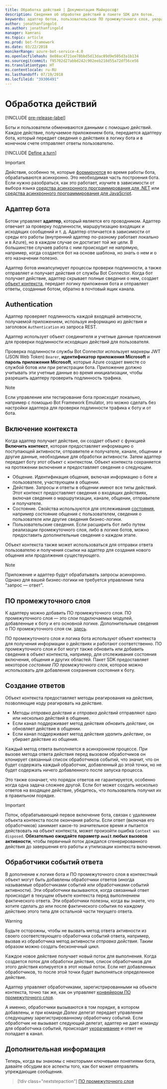 ```yaml
---
title: Обработка действий | Документация Майкрософт
description: Сведения об обработке действий в пакете SDK для ботов.
keywords: адаптер ботов, пользовательское ПО промежуточного слоя, укорачивание, резервирование, обработчики событий
author: jonathanfingold
ms.author: jonathanfingold
manager: kamrani
ms.topic: article
ms.prod: bot-framework
ms.date: 03/22/2018
monikerRange: azure-bot-service-4.0
ms.openlocfilehash: 8e08ac4721ee78bbd5d13dac09d9e505d3a1b134
ms.sourcegitcommit: f95702d27abbd242c902eeb218d55a72df56ce56
ms.translationtype: HT
ms.contentlocale: ru-RU
ms.lasthandoff: 07/19/2018
ms.locfileid: "39306491"
---
```

# <a name="activity-processing"></a>Обработка действий

[!INCLUDE [pre-release-label](~/includes/pre-release-label.md)]

Боты и пользователи обмениваются данными с помощью действий. Каждое действие, получаемое приложением бота, передается адаптеру бота, который передает сведения о действиях в логику бота и в конечном счете отправляет ответы пользователю.

[!INCLUDE [Define a turn](~/includes/snippet-definition-turn.md)]

> [!IMPORTANT]
> Действия, особенно те, которые [формируются](#generating-responses) во время работы бота, обрабатываются асинхронно. Это необходимая часть построения бота. Если нужно разобраться, как это работает, изучите в зависимости от выбора языка [средства асинхронного программирования для .NET](https://docs.microsoft.com/en-us/dotnet/csharp/async) или [средства асинхронного программирования для JavaScript](https://developer.mozilla.org/en-US/docs/Web/JavaScript/Reference/Statements/async_function).

## <a name="the-bot-adapter"></a>Адаптер бота

Ботом управляет **адаптер**, который является его проводником. Адаптер отвечает за проверку подлинности, маршрутизацию входящих и исходящих сообщений и т. д. Адаптер отличается в зависимости от среды его работы (внутренний адаптер по-разному работает локально и в Azure), но в каждом случае он достигает той же цели. В большинстве случаев работа с ним происходит не напрямую, например, когда создается бот на основе шаблона, но знать о нем и о его назначении полезно.

Адаптер ботов инкапсулирует процессы проверки подлинности, а также отправляет и получает действия от службы Bot Connector. Когда бот получает действие, адаптер скрывает полные сведения о нем, создает [объект контекста](#turn-context), передает логику приложения бота и отправляет ответы, созданные ботом, обратно в почтовый ящик канала.

## <a name="authentication"></a>Authentication

Адаптер проверяет подлинность каждой входящей активности, получаемой приложением, используя информацию из действия и заголовок `Authentication` из запроса REST.

Адаптер использует объект соединителя и учетные данные приложения для проверки подлинности исходящих действий для пользователя.

Проверка подлинности службы Bot Connector использует маркеры JWT (JSON Web Token) `Bearer`, **идентификатор приложения Microsoft** и **пароль приложения Microsoft**, которые Azure создает вместе со службой ботов или при регистрации бота. Приложение должно учитывать эти учетные данные во время инициализации, чтобы разрешить адаптеру проверить подлинность трафика.

> [!NOTE]
> Если управление или тестирование бота происходит локально, например с помощью Bot Framework Emulator, это можно сделать без настройки адаптера для проверки подлинности трафика к боту и от бота.

## <a name="turn-context"></a>Включение контекста

Когда адаптер получает действие, он создает объект с функцией **Включить контекст**, которая предоставляет информацию о поступающей активности, отправителе и получателе, канале, общении и другие данные, необходимые для обработки активности. Затем адаптер передает боту этот объект с контекстом. Объект контекста сохраняется на протяжении включения и предоставляет сведения о следующем.

* Общение. Идентификация общения, включая информацию о боте и пользователе, участвующем в общении.
* Действие. Запросы и ответы в общении имеют все типы действий. Этот контекст предоставляет сведения о входящих действиях, включая сведения о маршрутизации, канале, общении, отправителе и получателе.
* Состояние. Свойства используются для отслеживания [состояния](~/v4sdk/bot-builder-storage-concept.md), например состояние общения с пользователем, сведения о пользователе или другие сведения бизнес-логики.
* Пользовательские сведения. Если расширить бот либо путем реализации промежуточного слоя, либо в логике ботов, можно предоставить дополнительные сведения о каждом этапе.

Объект контекста также может использоваться для отправки ответа пользователю и получения ссылки на адаптер для создания нового общения или продолжения существующего.

> [!NOTE]
> Приложение и адаптер будут обрабатывать запросы асинхронно. Однако для вашей бизнес-логики не требуется управление типа "запрос — ответ".

## <a name="middleware"></a>ПО промежуточного слоя

К адаптеру можно добавить ПО промежуточного слоя. ПО промежуточного слоя — это слои подключаемых модулей, добавленные к боту и его основной логике. Дополнительные сведения о ПО промежуточного слоя см. [здесь](~/v4sdk/bot-builder-concept-middleware.md).

ПО промежуточного слоя и логика бота используют объект контекста для получения информации о действиях и работают соответственно. ПО промежуточного слоя и бот могут также обновить или добавить сведения в объект контекста, например, для отслеживания состояния включения, общения и других областей. Пакет SDK предоставляет некоторое _состояние ПО промежуточного слоя_, которое можно использовать для добавления сохранения состояния к боту.

## <a name="generating-responses"></a>Создание ответов

Объект контекста предоставляет методы реагирования на действия, позволяющие коду реагировать на действие.

* Методы _отправка действия_ и _отправка действий_ отправляют одно или несколько действий в общение.
* Если канал поддерживает метод действия _обновить действие_, он обновляет действие в общении.
* Если канал поддерживает метод действия _удалить действие_, он убирает действие из общения.

Каждый метод ответа выполняется в асинхронном процессе. При вызове метода ответа действия перед вызовом обработчиков он клонирует связанный список обработчиков событий, что значит, что он будет содержать каждый обработчик, добавленный до этой точки, но не будет содержать ничего добавленного после запуска процесса.

Это также означает, что порядок ответов не гарантируется, особенно когда одна задача сложнее другой. Если бот может создать несколько ответов на входящее действие, убедитесь, что пользователь получил их в правильном порядке.

> [!IMPORTANT]
> Поток, обрабатывающий первое включение бота, связан с удалением объекта контекста после окончания работы. Если ответ (включая его обработчиков) занимает какое-то значительное время и пытается действовать на объект контекста, может произойти ошибка `Context was disposed`. **Обязательно ожидайте параметр `await` любых вызовов активности**, чтобы первичный поток дождался сгенерированного действия до завершения его работы и утилизации контекста включения.

## <a name="response-event-handlers"></a>Обработчики событий ответа

В дополнение к логике бота и ПО промежуточного слоя в контекстный объект могут быть добавлены обработчики ответов (иногда называемые обработчиками событий или обработчиками событий активности). Эти обработчики вызываются, когда связанный ответ происходит в текущем объекте контекста перед выполнением фактического ответа. Эти обработчики полезны, когда вы знаете, что хотите сделать до или после фактического события по каждому действию этого типа для остальной части текущего ответа.

> [!WARNING]
> Будьте осторожны, чтобы не вызвать метод ответа активности из своего соответствующего обработчика событий ответа, например, вызвав из обработчика метод активности _отправка действия_. Таким образом можно создать бесконечный цикл.

Каждое новое действие получает новый поток для выполнения. Когда создается поток для обработки действия, список обработчиков для этого действия копируется в этот новый поток. Если нет добавленных обработчиков, то после этой точки будет выполняться определенное действие.

Адаптер управляет обработчиками, зарегистрированными на объекте контекста, точно так же, как он управляет [конвейером ПО промежуточного слоя](~/v4sdk/bot-builder-concept-middleware.md#the-bot-middleware-pipeline).

А именно, обработчики вызываются в том порядке, в котором добавлены, и при команде _Далее_ делегат передает управление следующему зарегистрированному обработчику событий. Если обработчик не вызывает следующий делегат, адаптер не дает команду для обработчика событий, происходит [укорачивание](~/v4sdk/bot-builder-concept-middleware.md#short-circuiting) и ответ не попадает в канал.

## <a name="next-steps"></a>Дополнительная информация

Теперь, когда вы знакомы с некоторыми ключевыми понятиями бота, давайте обсудим все аспекты того, как бот может отправлять упреждающие сообщения.

> [!div class="nextstepaction"]
> [ПО промежуточного слоя](~/v4sdk/bot-builder-concept-middleware.md)
